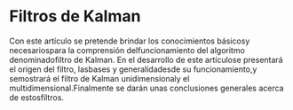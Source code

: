 # Filtros de Kalman
Con  este  artículo  se  pretende brindar  los conocimientos básicosy necesariospara la comprensión delfuncionamiento    del algoritmo  denominadofiltro  de  Kalman. En   el desarrollo   de   este   artículose presentará el  origen del  filtro, lasbases  y generalidadesde  su  funcionamiento,y  semostrará el filtro de Kalman unidimensionaly   el   multidimensional.Finalmente se darán  unas  conclusiones generales acerca de estosfiltros.

